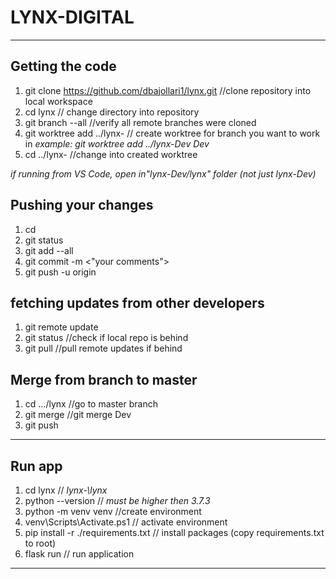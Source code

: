 # LYNX-DIGITAL
---------------------
## Getting the code
1. git clone https://github.com/dbajollari1/lynx.git  //clone repository into local workspace
2. cd lynx // change directory into repository
3. git branch --all  //verify all remote branches were cloned
4. git worktree add ../lynx-<branch> <branch>   // create worktree for branch you want to work in *example: git worktree add ../lynx-Dev Dev*
5. cd ../lynx-<branch>  //change into created worktree

*if running from VS Code, open in"lynx-Dev/lynx" folder (not just lynx-Dev)*

## Pushing your changes
1. cd <your branch folder>
2. git status
3. git add --all
4. git commit -m <"your comments">
5. git push -u origin

## fetching updates from other developers
1. git remote update
2. git status  //check if local repo is behind
3. git pull   //pull remote updates if behind

## Merge from branch to master
1. cd .../lynx     //go to master branch
2. git merge <branch>  //git merge Dev
3. git push
--------------------------
## Run app
1. cd lynx                      //      *lynx-<branch>\lynx*
2. python --version              //         *must be higher then 3.7.3*
3. python -m venv venv              //create environment
4. venv\Scripts\Activate.ps1           // activate environment
5. pip install -r ./requirements.txt   // install packages (copy requirements.txt to root)
6. flask run                           // run application
---



